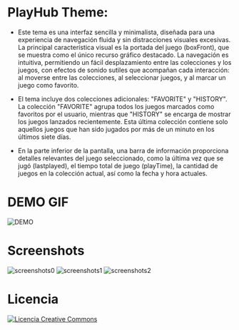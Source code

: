 # PlayHub Theme:

- Este tema es una interfaz sencilla y minimalista, diseñada para una experiencia de navegación fluida y sin distracciones visuales excesivas. La principal característica visual es la portada del juego (boxFront), que se muestra como el único recurso gráfico destacado. La navegación es intuitiva, permitiendo un fácil desplazamiento entre las colecciones y los juegos, con efectos de sonido sutiles que acompañan cada interacción: al moverse entre las colecciones, al seleccionar juegos, y al marcar un juego como favorito.

- El tema incluye dos colecciones adicionales: "FAVORITE" y "HISTORY". La colección "FAVORITE" agrupa todos los juegos marcados como favoritos por el usuario, mientras que "HISTORY" se encarga de mostrar los juegos lanzados recientemente. Esta última colección contiene solo aquellos juegos que han sido jugados por más de un minuto en los últimos siete días.

- En la parte inferior de la pantalla, una barra de información proporciona detalles relevantes del juego seleccionado, como la última vez que se jugó (lastplayed), el tiempo total de juego (playTime), la cantidad de juegos en la colección actual, así como la fecha y hora actuales.

# DEMO GIF
![DEMO](https://github.com/user-attachments/assets/17f339a9-8b3a-4fd7-92b9-dc276fc2fff4)
# Screenshots

![screenshots0](https://github.com/user-attachments/assets/593f5508-3228-4a55-85cf-dbdedf67df0a)
![screenshots1](https://github.com/user-attachments/assets/55ef2177-3ea4-47a1-af61-69072bacad90)
![screenshots2](https://github.com/user-attachments/assets/0aee221c-3cf4-47bd-bb2d-bd417de0681a)

# Licencia
<a rel="license" href="http://creativecommons.org/licenses/by-nc-sa/4.0/"><img alt="Licencia Creative Commons" style="border-width:0" src="https://i.creativecommons.org/l/by-nc-sa/4.0/88x31.png" /></a><br /><a rel="license" href="http://creativecommons.org/licenses/by-nc-sa/4.0/"></a>
